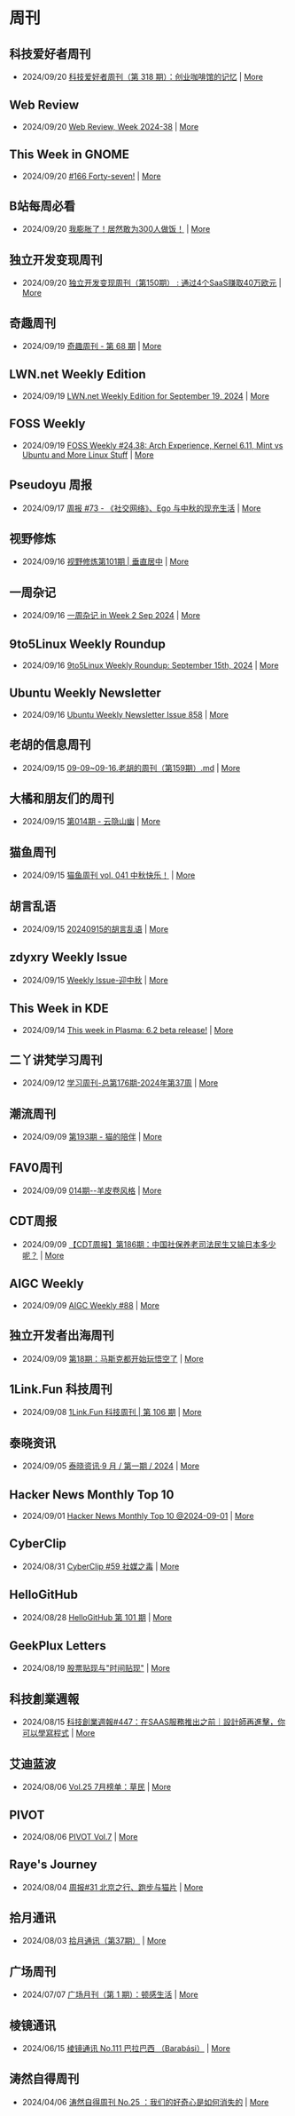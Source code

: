 # 周刊

## 科技爱好者周刊
- 2024/09/20 [科技爱好者周刊（第 318 期）：创业咖啡馆的记忆](http://www.ruanyifeng.com/blog/2024/09/weekly-issue-318.html) | [More](channels/%E7%A7%91%E6%8A%80%E7%88%B1%E5%A5%BD%E8%80%85%E5%91%A8%E5%88%8A.md)

## Web Review
- 2024/09/20 [Web Review, Week 2024-38](https://ervin.ipsquad.net/blog/2024/09/20/web-review-week-2024-38/) | [More](channels/Web%20Review.md)

## This Week in GNOME
- 2024/09/20 [#166 Forty-seven!](https://thisweek.gnome.org/posts/2024/09/twig-166/) | [More](channels/This%20Week%20in%20GNOME.md)

## B站每周必看
- 2024/09/20 [我膨胀了！居然敢为300人做饭！](https://www.bilibili.com/video/BV1gBp7enES8) | [More](channels/B%E7%AB%99%E6%AF%8F%E5%91%A8%E5%BF%85%E7%9C%8B.md)

## 独立开发变现周刊
- 2024/09/20 [独立开发变现周刊（第150期） : 通过4个SaaS赚取40万欧元](https://www.ezindie.com/weekly/issue-150) | [More](channels/%E7%8B%AC%E7%AB%8B%E5%BC%80%E5%8F%91%E5%8F%98%E7%8E%B0%E5%91%A8%E5%88%8A.md)

## 奇趣周刊
- 2024/09/19 [奇趣周刊 - 第 68 期](https://zishu.me/blog/weekly-68.html/) | [More](channels/%E5%A5%87%E8%B6%A3%E5%91%A8%E5%88%8A.md)

## LWN.net Weekly Edition
- 2024/09/19 [LWN.net Weekly Edition for September 19, 2024](https://lwn.net/Articles/989982/) | [More](channels/LWN.net%20Weekly%20Edition.md)

## FOSS Weekly
- 2024/09/19 [FOSS Weekly #24.38: Arch Experience, Kernel 6.11, Mint vs Ubuntu and More Linux Stuff](https://itsfoss.com/newsletter/foss-weekly-24-38/) | [More](channels/FOSS%20Weekly.md)

## Pseudoyu 周报
- 2024/09/17 [周报 #73 - 《社交网络》、Ego 与中秋的现充生活](https://www.pseudoyu.com/zh/2024/09/18/weekly_review_20240918/) | [More](channels/Pseudoyu%20%E5%91%A8%E6%8A%A5.md)

## 视野修炼
- 2024/09/16 [视野修炼第101期 | 垂直居中](https://sugarat.top/weekly/2024-09-16.html) | [More](channels/%E8%A7%86%E9%87%8E%E4%BF%AE%E7%82%BC.md)

## 一周杂记
- 2024/09/16 [一周杂记 in Week 2 Sep 2024](http://kingsamchen.github.io/2024/09/16/weekly-2024-sep-2/) | [More](channels/%E4%B8%80%E5%91%A8%E6%9D%82%E8%AE%B0.md)

## 9to5Linux Weekly Roundup
- 2024/09/16 [9to5Linux Weekly Roundup: September 15th, 2024](https://9to5linux.com/9to5linux-weekly-roundup-september-15th-2024) | [More](channels/9to5Linux%20Weekly%20Roundup.md)

## Ubuntu Weekly Newsletter
- 2024/09/16 [Ubuntu Weekly Newsletter Issue 858](https://discourse.ubuntu.com/t/ubuntu-weekly-newsletter-issue-858/48085) | [More](channels/Ubuntu%20Weekly%20Newsletter.md)

## 老胡的信息周刊
- 2024/09/15 [09-09~09-16.老胡的周刊（第159期）.md](https://weekly.howie6879.com/2024/09-09~09-16.老胡的周刊（第159期）.html) | [More](channels/%E8%80%81%E8%83%A1%E7%9A%84%E4%BF%A1%E6%81%AF%E5%91%A8%E5%88%8A.md)

## 大橘和朋友们的周刊
- 2024/09/15 [第014期 - 云隐山幽](https://rrorangeandfriends.site/posts/2024/014) | [More](channels/%E5%A4%A7%E6%A9%98%E5%92%8C%E6%9C%8B%E5%8F%8B%E4%BB%AC%E7%9A%84%E5%91%A8%E5%88%8A.md)

## 猫鱼周刊
- 2024/09/15 [猫鱼周刊 vol. 041 中秋快乐！](https://ameow.xyz/archives/weekly-041) | [More](channels/%E7%8C%AB%E9%B1%BC%E5%91%A8%E5%88%8A.md)

## 胡言乱语
- 2024/09/15 [20240915的胡言乱语](https://www.bboy.app/2024/09/15/20240915%E7%9A%84%E8%83%A1%E8%A8%80%E4%B9%B1%E8%AF%AD/) | [More](channels/%E8%83%A1%E8%A8%80%E4%B9%B1%E8%AF%AD.md)

## zdyxry Weekly Issue
- 2024/09/15 [Weekly Issue-迎中秋](https://zdyxry.github.io/2024/09/15/Weekly-Issue-%E8%BF%8E%E4%B8%AD%E7%A7%8B/) | [More](channels/zdyxry%20Weekly%20Issue.md)

## This Week in KDE
- 2024/09/14 [This week in Plasma: 6.2 beta release!](https://pointieststick.com/2024/09/13/this-week-in-plasma-6-2-beta-release/) | [More](channels/This%20Week%20in%20KDE.md)

## 二丫讲梵学习周刊
- 2024/09/12 [学习周刊-总第176期-2024年第37周](https://wiki.eryajf.net/pages/8764bf/) | [More](channels/%E4%BA%8C%E4%B8%AB%E8%AE%B2%E6%A2%B5%E5%AD%A6%E4%B9%A0%E5%91%A8%E5%88%8A.md)

## 潮流周刊
- 2024/09/09 [第193期 - 猫的陪伴](https://weekly.tw93.fun/posts/193-%E7%8C%AB%E7%9A%84%E9%99%AA%E4%BC%B4/) | [More](channels/%E6%BD%AE%E6%B5%81%E5%91%A8%E5%88%8A.md)

## FAV0周刊
- 2024/09/09 [014期--羊皮卷风格](https://fav0.com/posts/2024/014) | [More](channels/FAV0%E5%91%A8%E5%88%8A.md)

## CDT周报
- 2024/09/09 [【CDT周报】第186期：中国社保养老司法民生又输日本多少呢？](https://chinadigitaltimes.net/chinese/711259.html) | [More](channels/CDT%E5%91%A8%E6%8A%A5.md)

## AIGC Weekly
- 2024/09/09 [AIGC Weekly #88](https://quail.ink/op7418/p/aigc-weekly-88) | [More](channels/AIGC%20Weekly.md)

## 独立开发者出海周刊
- 2024/09/09 [第18期：马斯克都开始玩悟空了](https://gapis.money/weekly/2024-09-09_018) | [More](channels/%E7%8B%AC%E7%AB%8B%E5%BC%80%E5%8F%91%E8%80%85%E5%87%BA%E6%B5%B7%E5%91%A8%E5%88%8A.md)

## 1Link.Fun 科技周刊
- 2024/09/08 [1Link.Fun 科技周刊 | 第 106 期](https://1link.fun/blog/issue/issue106/) | [More](channels/1Link.Fun%20%E7%A7%91%E6%8A%80%E5%91%A8%E5%88%8A.md)

## 泰晓资讯
- 2024/09/05 [泰晓资讯·9 月 / 第一期 / 2024](https://tinylab.org/tinylab-weekly-09-1st-2024/) | [More](channels/%E6%B3%B0%E6%99%93%E8%B5%84%E8%AE%AF.md)

## Hacker News Monthly Top 10
- 2024/09/01 [Hacker News Monthly Top 10 @2024-09-01](https://github.com/headllines/hackernews-monthly/issues/73) | [More](channels/Hacker%20News%20Monthly%20Top%2010.md)

## CyberClip
- 2024/08/31 [CyberClip #59 社媒之毒](https://shyrz.me/cyberclip-59-toxic-social-media/) | [More](channels/CyberClip.md)

## HelloGitHub
- 2024/08/28 [HelloGitHub 第 101 期](https://hellogithub.com/periodical/volume/101) | [More](channels/HelloGitHub.md)

## GeekPlux Letters
- 2024/08/19 [股票贴现与"时间贴现"](https://letters.geekplux.com/69/) | [More](channels/GeekPlux%20Letters.md)

## 科技創業週報
- 2024/08/15 [科技創業週報#447：在SAAS服務推出之前｜設計師再進擊，你可以學寫程式](https://blog.starrocket.io/posts/newsletter-2024-08-15/) | [More](channels/%E7%A7%91%E6%8A%80%E5%89%B5%E6%A5%AD%E9%80%B1%E5%A0%B1.md)

## 艾迪蓝波
- 2024/08/06 [Vol.25 7月榜单：草民](https://www.idnunber.top/article/1cac7cb9-9258-47c8-b306-f11cbf90a1e9) | [More](channels/%E8%89%BE%E8%BF%AA%E8%93%9D%E6%B3%A2.md)

## PIVOT
- 2024/08/06 [PIVOT Vol.7](https://anotherdayu.com/2024/5845/) | [More](channels/PIVOT.md)

## Raye's Journey
- 2024/08/04 [周报#31 北京之行、跑步与猫片](https://xlog.app/api/redirection?characterId=51803&noteId=1764) | [More](channels/Raye%27s%20Journey.md)

## 拾月通讯
- 2024/08/03 [拾月通讯（第37期）](https://www.skyue.com/24080317.html) | [More](channels/%E6%8B%BE%E6%9C%88%E9%80%9A%E8%AE%AF.md)

## 广场周刊
- 2024/07/07 [广场月刊（第 1 期）：顿感生活](https://immmmm.com/month-1-20240707/) | [More](channels/%E5%B9%BF%E5%9C%BA%E5%91%A8%E5%88%8A.md)

## 棱镜通讯
- 2024/06/15 [棱镜通讯 No.111  巴拉巴西 （Barabási）](https://wangyurui.com/posts/leng-jing-tong-xun-no-111-ba-la-ba-xi-barabasi-a996bcab) | [More](channels/%E6%A3%B1%E9%95%9C%E9%80%9A%E8%AE%AF.md)

## 涛然自得周刊
- 2024/04/06 [涛然自得周刊 No.25 ：我们的好奇心是如何消失的](http://heyitao.com/post/beyond-code-weekly-025) | [More](channels/%E6%B6%9B%E7%84%B6%E8%87%AA%E5%BE%97%E5%91%A8%E5%88%8A.md)

